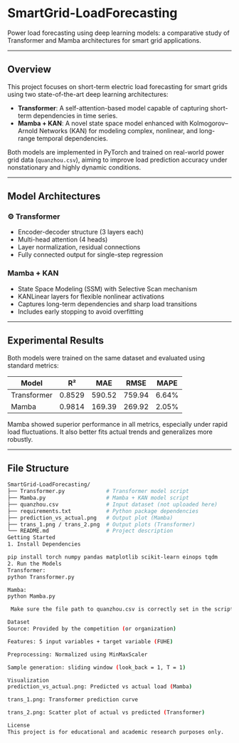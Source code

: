 #  SmartGrid-LoadForecasting

Power load forecasting using deep learning models: a comparative study of Transformer and Mamba architectures for smart grid applications.

---

##  Overview

This project focuses on short-term electric load forecasting for smart grids using two state-of-the-art deep learning architectures:

- **Transformer**: A self-attention-based model capable of capturing short-term dependencies in time series.
- **Mamba + KAN**: A novel state space model enhanced with Kolmogorov–Arnold Networks (KAN) for modeling complex, nonlinear, and long-range temporal dependencies.

Both models are implemented in PyTorch and trained on real-world power grid data (`quanzhou.csv`), aiming to improve load prediction accuracy under nonstationary and highly dynamic conditions.

---

##  Model Architectures

### ⚙️ Transformer
- Encoder-decoder structure (3 layers each)
- Multi-head attention (4 heads)
- Layer normalization, residual connections
- Fully connected output for single-step regression

###  Mamba + KAN
- State Space Modeling (SSM) with Selective Scan mechanism
- KANLinear layers for flexible nonlinear activations
- Captures long-term dependencies and sharp load transitions
- Includes early stopping to avoid overfitting

---

##  Experimental Results

Both models were trained on the same dataset and evaluated using standard metrics:

| Model       | R²     | MAE      | RMSE     | MAPE    |
|-------------|--------|----------|----------|---------|
| Transformer | 0.8529 | 590.52   | 759.94   | 6.64%   |
| Mamba       | 0.9814 | 169.39   | 269.92   | 2.05%   |

Mamba showed superior performance in all metrics, especially under rapid load fluctuations. It also better fits actual trends and generalizes more robustly.

---

##  File Structure

```bash
SmartGrid-LoadForecasting/
├── Transformer.py             # Transformer model script
├── Mamba.py                   # Mamba + KAN model script
├── quanzhou.csv               # Input dataset (not uploaded here)
├── requirements.txt           # Python package dependencies
├── prediction_vs_actual.png   # Output plot (Mamba)
├── trans_1.png / trans_2.png  # Output plots (Transformer)
└── README.md                  # Project description
Getting Started
1. Install Dependencies

pip install torch numpy pandas matplotlib scikit-learn einops tqdm
2. Run the Models
Transformer:
python Transformer.py

Mamba:
python Mamba.py

 Make sure the file path to quanzhou.csv is correctly set in the scripts. By default, it points to a Windows local path (you may need to change it).

Dataset
Source: Provided by the competition (or organization)

Features: 5 input variables + target variable (FUHE)

Preprocessing: Normalized using MinMaxScaler

Sample generation: sliding window (look_back = 1, T = 1)

Visualization
prediction_vs_actual.png: Predicted vs actual load (Mamba)

trans_1.png: Transformer prediction curve

trans_2.png: Scatter plot of actual vs predicted (Transformer)

License
This project is for educational and academic research purposes only.
